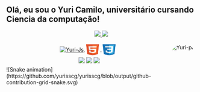 ## Olá, eu sou o Yuri Camilo, universitário cursando Ciencia da computação!

<div align="center">
  <a href="[https://github.com/rafaballerini](https://github.com/YurissCG)">
  <img height="180em" src="https://github-readme-stats.vercel.app/api?username=yurisscg&show_icons=true&theme=dracula&include_all_commits=true&count_private=true"/>
  <img height="180em" src="https://github-readme-stats.vercel.app/api/top-langs/?username=yurisscg&layout=compact&langs_count=16&theme=dracula"/>
</div>
    
<div align="center" display="inline_block"><br>
  <img align="center" alt="Yuri-Js" height="30" width="40" src="https://cdn.jsdelivr.net/gh/devicons/devicon/icons/java/java-original.svg">
  <img align="center" alt="Yuri-HTML" height="30" width="40" src="https://raw.githubusercontent.com/devicons/devicon/master/icons/html5/html5-original.svg">
  <img align="center" alt="Yuri-CSS" height="30" width="40" src="https://raw.githubusercontent.com/devicons/devicon/master/icons/css3/css3-original.svg">
  <img align="right" alt="Yuri-pic" height="90" style="border-radius:50px;" 
       src="https://cdn.discordapp.com/attachments/734497434880835675/1083447734511620287/Sem_Titulo-1.gif">
</div>

<div align="center" style="padding: 5px;" > 
  <a href="https://www.instagram.com/yuriscg/" target="_blank"><img src="https://img.shields.io/badge/-Instagram-%23E4405F?style=for-the-badge&logo=instagram&logoColor=white" target="_blank"></a>
  <a href="https://www.linkedin.com/in/yuri-camilo-648b2b217/" target="_blank"><img src="https://img.shields.io/badge/-LinkedIn-%230077B5?style=for-the-badge&logo=linkedin&logoColor=white" target="_blank"></a> 
  <a href = "yr.camilo95@gmail.com"><img src="https://img.shields.io/badge/-Gmail-%23333?style=for-the-badge&logo=gmail&logoColor=white" target="_blank"></a>
  
</div>
  ![Snake animation](https://github.com/yurisscg/yurisscg/blob/output/github-contribution-grid-snake.svg)
  
